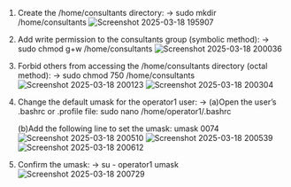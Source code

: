 1. Create the /home/consultants directory:
-> sudo mkdir /home/consultants
![Screenshot 2025-03-18 195907](https://github.com/user-attachments/assets/98094921-8cbb-404f-a7e8-8f70b787f6b2)


2. Add write permission to the consultants group (symbolic method):
-> sudo chmod g+w /home/consultants
   ![Screenshot 2025-03-18 200036](https://github.com/user-attachments/assets/fa95b461-b09e-4d33-9087-5e4a48ecf7af)


3. Forbid others from accessing the /home/consultants directory (octal method):
-> sudo chmod 750 /home/consultants
   ![Screenshot 2025-03-18 200123](https://github.com/user-attachments/assets/e27f158b-92a2-48ba-8ac8-7dde52cb7010)
   ![Screenshot 2025-03-18 200304](https://github.com/user-attachments/assets/c5f2f557-ef6e-416d-81b5-41fc7bd940dc)


4. Change the default umask for the operator1 user:
-> (a)Open the user’s .bashrc or .profile file:
      sudo nano /home/operator1/.bashrc
   
   (b)Add the following line to set the umask:
      umask 0074
   ![Screenshot 2025-03-18 200510](https://github.com/user-attachments/assets/6f5fd1a7-4bc1-4244-becd-361dfd0bcc63)
   ![Screenshot 2025-03-18 200539](https://github.com/user-attachments/assets/81200c1f-f7e1-4565-86ff-627d06eac3b5)
   ![Screenshot 2025-03-18 200612](https://github.com/user-attachments/assets/abf15fbd-1d8d-45a7-9cde-1f81277679c6)


5. Confirm the umask:
-> su - operator1
   umask
   ![Screenshot 2025-03-18 200729](https://github.com/user-attachments/assets/869fe3a1-827d-42ba-a72d-bf757df62171)


